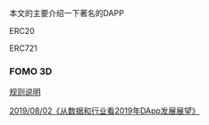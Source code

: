 本文的主要介绍一下著名的DAPP



ERC20



ERC721



### FOMO 3D

[规则说明](https://www.cnblogs.com/cenyuhai/p/9497093.html)





[2019/08/02《从数据和行业看2019年DApp发展展望》](https://www.odaily.com/post/5139584)

